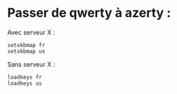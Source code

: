 # Passer de qwerty à azerty  :

Avec serveur X :

    setxkbmap fr
    setxkbmap us

Sans serveur X :

    loadkeys fr
    loadkeys us
